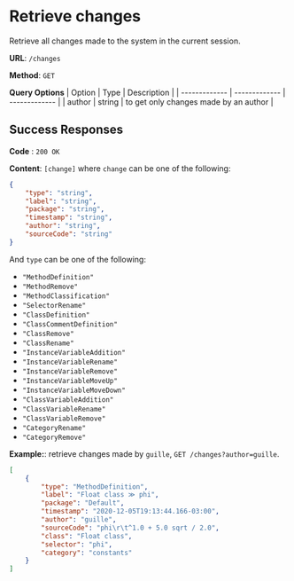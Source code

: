 # Retrieve changes
Retrieve all changes made to the system in the current session.    

**URL**: `/changes`

**Method**: `GET`

**Query Options**
| Option | Type | Description |
| ------------- | ------------- | ------------- |
| author | string | to get only changes made by an author |

## Success Responses

**Code** : `200 OK`

**Content**: `[change]` where `change` can be one of the following:
```json
{
    "type": "string",
    "label": "string",
    "package": "string",
    "timestamp": "string",
    "author": "string",
    "sourceCode": "string"
}
```
And `type` can be one of the following: 

* `"MethodDefinition"`
* `"MethodRemove"`
* `"MethodClassification"`
* `"SelectorRename"`
* `"ClassDefinition"`
* `"ClassCommentDefinition"`
* `"ClassRemove"`
* `"ClassRename"`
* `"InstanceVariableAddition"`
* `"InstanceVariableRename"`
* `"InstanceVariableRemove"`
* `"InstanceVariableMoveUp"`
* `"InstanceVariableMoveDown"`
* `"ClassVariableAddition"`
* `"ClassVariableRename"`
* `"ClassVariableRemove"`
* `"CategoryRename"`
* `"CategoryRemove"`

**Example:**: retrieve changes made by `guille`, `GET /changes?author=guille`.
```json
[
    {
        "type": "MethodDefinition",
        "label": "Float class ≫ phi",
        "package": "Default",
        "timestamp": "2020-12-05T19:13:44.166-03:00",
        "author": "guille",
        "sourceCode": "phi\r\t^1.0 + 5.0 sqrt / 2.0",
        "class": "Float class",
        "selector": "phi",
        "category": "constants"
    }
]
```